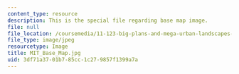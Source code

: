 ```yaml
---
content_type: resource
description: This is the special file regarding base map image.
file: null
file_location: /coursemedia/11-123-big-plans-and-mega-urban-landscapes-spring-2014/3df71a3701b785cc1c279857f1399a7a_MIT_Base_Map.jpg
file_type: image/jpeg
resourcetype: Image
title: MIT_Base_Map.jpg
uid: 3df71a37-01b7-85cc-1c27-9857f1399a7a
---
```

